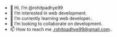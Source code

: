 - 👋 Hi, I’m @rohitpadhye99
- 👀 I’m interested in web development.
- 🌱 I’m currently learning web developer..
- 💞️ I’m looking to collaborate on development.
- 📫 How to reach me .rohitpadhye99@gmail.com..

<!---
rohitpadhye99/rohitpadhye99 is a ✨ special ✨ repository because its `README.md` (this file) appears on your GitHub profile.
You can click the Preview link to take a look at your changes.
--->

